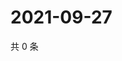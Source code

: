 # 2021-09-27

共 0 条

<!-- BEGIN WEIBO -->
<!-- 最后更新时间 Mon Sep 27 2021 07:13:39 GMT+0800 (China Standard Time) -->

<!-- END WEIBO -->
